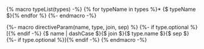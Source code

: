 {% macro typeList(types) -%}
{% for typeName in types %}* {$ typeName $}{% endfor %}
{%- endmacro -%}

{%- macro directiveParam(name, type, join, sep) %}
  {%- if type.optional %}[{% endif -%}
  {$ name | dashCase $}{$ join $}{$ type.name $}{$ sep $}
  {%- if type.optional %}]{% endif -%}
{% endmacro -%}
